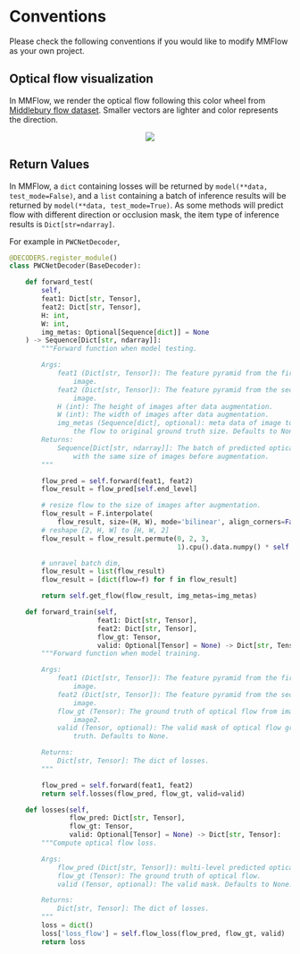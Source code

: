 # Conventions

Please check the following conventions if you would like to modify MMFlow as your own project.

## Optical flow visualization

In MMFlow, we render the optical flow following this color wheel from [Middlebury flow dataset](https://vision.middlebury.edu/flow/). Smaller vectors are lighter and color represents the direction.

<div align=center>
<img src="https://raw.githubusercontent.com/open-mmlab/mmflow/e9ffff6a01dc8a4770871e5ece05637c7893da8a/resources/color_wheel.png">
</div>

## Return Values

In MMFlow, a `dict` containing losses will be returned by `model(**data, test_mode=False)`, and
a `list` containing a batch of inference results will be returned by `model(**data, test_mode=True)`.
As some methods will predict flow with different direction or occlusion mask, the item type of inference results
is `Dict[str=ndarray]`.

For example in `PWCNetDecoder`,

```python
@DECODERS.register_module()
class PWCNetDecoder(BaseDecoder):

    def forward_test(
        self,
        feat1: Dict[str, Tensor],
        feat2: Dict[str, Tensor],
        H: int,
        W: int,
        img_metas: Optional[Sequence[dict]] = None
    ) -> Sequence[Dict[str, ndarray]]:
        """Forward function when model testing.

        Args:
            feat1 (Dict[str, Tensor]): The feature pyramid from the first
                image.
            feat2 (Dict[str, Tensor]): The feature pyramid from the second
                image.
            H (int): The height of images after data augmentation.
            W (int): The width of images after data augmentation.
            img_metas (Sequence[dict], optional): meta data of image to revert
                the flow to original ground truth size. Defaults to None.
        Returns:
            Sequence[Dict[str, ndarray]]: The batch of predicted optical flow
                with the same size of images before augmentation.
        """

        flow_pred = self.forward(feat1, feat2)
        flow_result = flow_pred[self.end_level]

        # resize flow to the size of images after augmentation.
        flow_result = F.interpolate(
            flow_result, size=(H, W), mode='bilinear', align_corners=False)
        # reshape [2, H, W] to [H, W, 2]
        flow_result = flow_result.permute(0, 2, 3,
                                          1).cpu().data.numpy() * self.flow_div

        # unravel batch dim,
        flow_result = list(flow_result)
        flow_result = [dict(flow=f) for f in flow_result]

        return self.get_flow(flow_result, img_metas=img_metas)

    def forward_train(self,
                      feat1: Dict[str, Tensor],
                      feat2: Dict[str, Tensor],
                      flow_gt: Tensor,
                      valid: Optional[Tensor] = None) -> Dict[str, Tensor]:
        """Forward function when model training.

        Args:
            feat1 (Dict[str, Tensor]): The feature pyramid from the first
                image.
            feat2 (Dict[str, Tensor]): The feature pyramid from the second
                image.
            flow_gt (Tensor): The ground truth of optical flow from image1 to
                image2.
            valid (Tensor, optional): The valid mask of optical flow ground
                truth. Defaults to None.

        Returns:
            Dict[str, Tensor]: The dict of losses.
        """

        flow_pred = self.forward(feat1, feat2)
        return self.losses(flow_pred, flow_gt, valid=valid)

    def losses(self,
               flow_pred: Dict[str, Tensor],
               flow_gt: Tensor,
               valid: Optional[Tensor] = None) -> Dict[str, Tensor]:
        """Compute optical flow loss.

        Args:
            flow_pred (Dict[str, Tensor]): multi-level predicted optical flow.
            flow_gt (Tensor): The ground truth of optical flow.
            valid (Tensor, optional): The valid mask. Defaults to None.

        Returns:
            Dict[str, Tensor]: The dict of losses.
        """
        loss = dict()
        loss['loss_flow'] = self.flow_loss(flow_pred, flow_gt, valid)
        return loss

```

